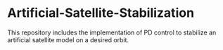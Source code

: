 # Artificial-Satellite-Stabilization
This repository includes the implementation of PD control to stabilize an artificial satellite model on a desired orbit.

